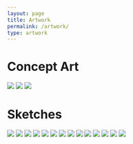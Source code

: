 ```yaml
---
layout: page
title: Artwork
permalink: /artwork/
type: artwork
---
```


# Concept Art
<img src="../img/concept_art/kheku.PNG" />
<img src="../img/concept_art/nmonar.jpg" />
<img src="../img/concept_art/temple_of_order_attempt3.jpg" />

# Sketches

<img src="../img/sketches/kheku_sketch.jpg" />
<img src="../img/sketches/enuuru1.jpg" />
<img src="../img/sketches/enuuru_2.jpg" />
<img src="../img/sketches/hoplite_female.jpg" />
<img src="../img/sketches/hoplite_male.jpg" />
<img src="../img/sketches/steed.jpg" />
<img src="../img/sketches/warez_dealer.jpg" />
<img src="../img/sketches/warmount.jpg" />
<img src="../img/sketches/temple_of_chaos_attempt1.jpg" />
<img src="../img/sketches/the_two_temples.jpg" />
<img src="../img/sketches/golem_boss.jpg" />
<img src="../img/sketches/many_face_golem.jpg" />
<img src="../img/sketches/senate_attempt2.jpg" />
<img src="../img/sketches/witch_doctor.jpg" />